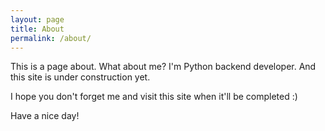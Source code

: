 ```yaml
---
layout: page
title: About
permalink: /about/
---
```


This is a page about. What about me? I'm Python backend developer. And this site is under construction yet. 

I hope you don't forget me and visit this site when it'll be completed :) 

Have a nice day!
